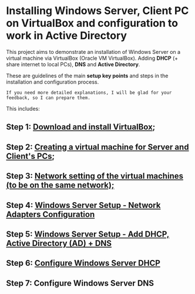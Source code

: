 # Installing Windows Server, Client PC on VirtualBox and configuration to work in Active Directory

This project aims to demonstrate an installation of Windows Server on a virtual machine via VirtualBox (Oracle VM VirtualBox). Adding **DHCP** (+ share internet to local PCs), **DNS** and **Active Directory**.

These are guidelines of the main **setup key points** and steps in the installation and configuration process.


`If you need more detailed explanations, I will be glad for your feedback, so I can prepare them.`




This includes:

## Step 1: [Download and install VirtualBox](https://github.com/tbachvarova/Installing-Windows-Server-on-VirtualBox/blob/main/step_01.md);
## Step 2: [Creating a virtual machine for Server and Client's PCs](https://github.com/tbachvarova/Installing-Windows-Server-on-VirtualBox/blob/main/step_02.md);
## Step 3: [Network setting of the virtual machines (to be on the same network);](https://github.com/tbachvarova/Installing-Windows-Server-on-VirtualBox/blob/main/virtualboxWindowsServerAndPCInSameNetwork.md)
## Step 4: [Windows Server Setup - Network Adapters Configuration](https://github.com/tbachvarova/Installing-Windows-Server-on-VirtualBox/blob/main/winServerNetworkAdaptConf.md)

## Step 5: [Windows Server Setup - Add DHCP, Active Directory (AD) + DNS](https://github.com/tbachvarova/Installing-Windows-Server-on-VirtualBox/blob/main/add_dhcp_dns_ad.md)

## Step 6: [Configure Windows Server DHCP](https://github.com/tbachvarova/Installing-Windows-Server-on-VirtualBox/blob/main/winServerDhcp.md)

## Step 7: Configure Windows Server DNS
